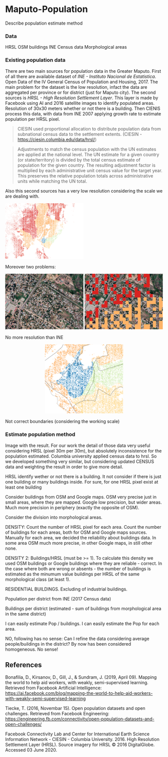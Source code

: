 # Maputo-Population

Describe population estimate method

### Data
HRSL
OSM buildings
INE Census data
Morphological areas

### Existing population data
There are two main sources for population data in the Greater Maputo.
First of all there are available dataset of *INE - Instituto Nacional de Estatistica*. Open Data of the IV General Census of Population and Housing, 2017. The main problem for the dataset is the low resolution, infact the data are aggregated per province or for district (just for Maputo city).
The second sources is *HRSL - High Resolution Settlement Layer*. This layer is made by Facebook using AI and 2016 satellite images to identify populated areas. Resolution of 30x30 meters whether or not there is a building. Then CIENIS process this data, with data from INE 2007 applying growth rate to estimate population per HRSL pixel.

> CIESIN used proportional allocation to distribute population data from subnational census data to the settlement extents.
(CIESIN - https://ciesin.columbia.edu/data/hrsl/)

> Adjustments to match the census population with the UN estimates are applied at the national level. The UN estimate for a given country (or state/territory) is divided by the total census estimate of population for the given country. The resulting adjustment factor is multiplied by each administrative unit census value for the target year. This preserves the relative population totals across administrative units while matching the UN total.

Also this second sources has a very low resolution considering the scale we are dealing with.

<img src="img/HRSL1-tot.PNG" width=250 />

Moreover two problems:

<p align="center" float="center">
<img src="img/HRSL1-diff1.PNG" width=250 />
<img src="img/HRSL1-diff2.PNG" width=250 />
</p>
No more resolution than INE
<p align="center" float="center">
<img src="img/HRSL1-dist1.PNG" width=250 />
</p>
Not correct boundaries (considering the working scale)

### Estimate population method

Image with the result. For our work the detail of those data very useful considering HRSL (pixel 30m per 30m), but absolutely inconsistence for the population estimated. Columbia university applied census data to hrsl.
So we developed something very similar, but considering updated CENSUS data and weighting the result in order to give more detail.

HRSL identify wether or not there is a building. It not consider if there is just one building or many buildings inside. For sure, for one HRSL pixel exist at least one building

Consider buildings from OSM and Google maps. OSM very precise just in small areas, where they are mapped. Google low precision, but wider areas. Much more precision in periphery (exactly the opposite of OSM).

Consider the division into morphological areas.

DENSITY: Count the number of HRSL pixel for each area. Count the number of buildings for each areas, both for OSM and Google maps sources. Manually for each area, we decided the reliability about buildings data. In some area OSM much more precise, in other Google maps, in still other none.

DENSITY 2: Buildings/HRSL (must be >= 1). To calculate this density we used OSM buildings or Google buildings where they are reliable - correct.
In the case where both are wrong or absents - the number of buildings is estimated as the minumum value buildings per HRSL of the same morphological class (at least 1).

RESIDENTIAL BUILDINGS. Excluding of industrial buildings.

Population per district from INE (2017 Census data)

Buildings per district (estimated - sum of buildings from morphological area in the same district)

I can easily estimate Pop / buildings.
I can easily estimate the Pop for each area.

NO, following has no sense: Can I refine the data considering average people/buildings in the district? By now has been considered homogeneous. No sense!

## References
Bonafilia, D., Kirsanov, D., Gill, J., & Sundram, J. (2019, April 09). Mapping the world to help aid workers, with weakly, semi-supervised learning. Retrieved from Facebook Artificial Intelligence: https://ai.facebook.com/blog/mapping-the-world-to-help-aid-workers-with-weakly-semi-supervised-learning

Tiecke, T. (2016, Novembar 15). Open population datasets and open challenges. Retrieved from Facebook Engineering: https://engineering.fb.com/connectivity/open-population-datasets-and-open-challenges/

Facebook Connectivity Lab and Center for International Earth Science Information Network - CIESIN - Columbia University. 2016. High Resolution Settlement Layer (HRSL). Source imagery for HRSL © 2016 DigitalGlobe. Accessed 03 June 2020.
